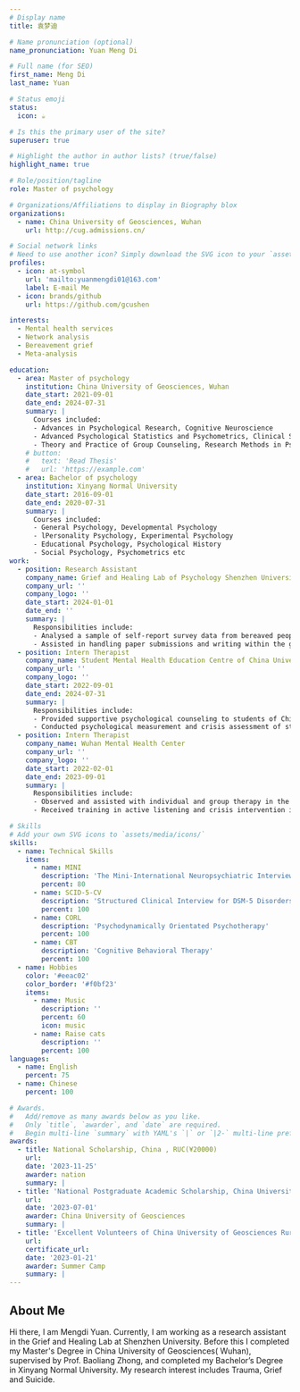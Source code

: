 ```yaml
---
# Display name
title: 袁梦迪

# Name pronunciation (optional)
name_pronunciation: Yuan Meng Di

# Full name (for SEO)
first_name: Meng Di
last_name: Yuan

# Status emoji
status:
  icon: ☕️

# Is this the primary user of the site?
superuser: true

# Highlight the author in author lists? (true/false)
highlight_name: true

# Role/position/tagline
role: Master of psychology

# Organizations/Affiliations to display in Biography blox
organizations:
  - name: China University of Geosciences, Wuhan
    url: http://cug.admissions.cn/

# Social network links
# Need to use another icon? Simply download the SVG icon to your `assets/media/icons/` folder.
profiles:
  - icon: at-symbol
    url: 'mailto:yuanmengdi01@163.com'
    label: E-mail Me
  - icon: brands/github
    url: https://github.com/gcushen

interests:
  - Mental health services
  - Network analysis
  - Bereavement grief
  - Meta-analysis

education:
  - area: Master of psychology
    institution: China University of Geosciences, Wuhan
    date_start: 2021-09-01
    date_end: 2024-07-31
    summary: |
      Courses included:
      - Advances in Psychological Research, Cognitive Neuroscience
      - Advanced Psychological Statistics and Psychometrics, Clinical Supervision Theory and Practice
      - Theory and Practice of Group Counseling, Research Methods in Psychology etc
    # button:
    #   text: 'Read Thesis'
    #   url: 'https://example.com'
  - area: Bachelor of psychology
    institution: Xinyang Normal University
    date_start: 2016-09-01
    date_end: 2020-07-31
    summary: |
      Courses included:
      - General Psychology, Developmental Psychology
      - lPersonality Psychology, Experimental Psychology
      - Educational Psychology, Psychological History
      - Social Psychology, Psychometrics etc
work:
  - position: Research Assistant
    company_name: Grief and Healing Lab of Psychology Shenzhen University
    company_url: ''
    company_logo: ''
    date_start: 2024-01-01
    date_end: ''
    summary: |
      Responsibilities include:
      - Analysed a sample of self-report survey data from bereaved people in the Netherlands using network analysis
      - Assisted in handling paper submissions and writing within the group
  - position: Intern Therapist
    company_name: Student Mental Health Education Centre of China University of Geosciences
    company_url: ''
    company_logo: ''
    date_start: 2022-09-01
    date_end: 2024-07-31
    summary: |
      Responsibilities include:
      - Provided supportive psychological counseling to students of China University of Geosciences, and attended weekly group supervision
      - Conducted psychological measurement and crisis assessment of students
  - position: Intern Therapist
    company_name: Wuhan Mental Health Center
    company_url: ''
    company_logo: ''
    date_start: 2022-02-01
    date_end: 2023-09-01
    summary: |
      Responsibilities include:
      - Observed and assisted with individual and group therapy in the psychiatric clinic
      - Received training in active listening and crisis intervention in mental health hotline

# Skills
# Add your own SVG icons to `assets/media/icons/`
skills:
  - name: Technical Skills
    items:
      - name: MINI
        description: 'The Mini-International Neuropsychiatric Interview'
        percent: 80
      - name: SCID-5-CV
        description: 'Structured Clinical Interview for DSM-5 Disorders - Clinician Version'
        percent: 100
      - name: CORL
        description: 'Psychodynamically Orientated Psychotherapy'
        percent: 100
      - name: CBT
        description: 'Cognitive Behavioral Therapy'
        percent: 100
  - name: Hobbies
    color: '#eeac02'
    color_border: '#f0bf23'
    items:
      - name: Music
        description: ''
        percent: 60
        icon: music
      - name: Raise cats
        description: ''
        percent: 100
languages:
  - name: English
    percent: 75
  - name: Chinese
    percent: 100

# Awards.
#   Add/remove as many awards below as you like.
#   Only `title`, `awarder`, and `date` are required.
#   Begin multi-line `summary` with YAML's `|` or `|2-` multi-line prefix and indent 2 spaces below.
awards:
  - title: National Scholarship, China , RUC(¥20000)
    url: 
    date: '2023-11-25'
    awarder: nation
    summary: |
  - title: 'National Postgraduate Academic Scholarship, China University of Geosciences, RUC(¥8000)'
    url: 
    date: '2023-07-01'
    awarder: China University of Geosciences
    summary: |
  - title: 'Excellent Volunteers of China University of Geosciences Rural Revitalization Summer Camp'
    url: 
    certificate_url: 
    date: '2023-01-21'
    awarder: Summer Camp
    summary: |
---
```


## About Me

Hi there, I am Mengdi Yuan. Currently, I am working as a research assistant in the Grief and Healing Lab at Shenzhen University. Before this I completed my Master's Degree in China University of Geosciences( Wuhan), supervised by Prof. Baoliang Zhong, and completed my Bachelor’s Degree in Xinyang Normal University. My research interest includes Trauma, Grief and Suicide.